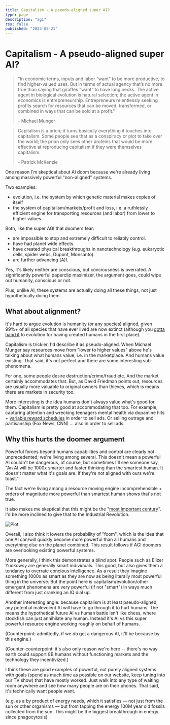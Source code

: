 ```yaml
---
title: Capitalism - A pseudo-aligned super AI?
type: page
description: "agi"
rss: false
published: "2023-02-21"
---
```


# Capitalism - A pseudo-aligned super AI?
> "In economic terms, inputs and labor “want” to be more productive, to find
> higher-valued uses. But in terms of actual agency that’s no more true than
> saying that giraffes “want” to have long necks. The active agent in
> biological evolution is natural selection; the active agent in economics is
> entrepreneurship. Entrepreneurs relentlessly seeking profits search for
> resources that can be moved, transformed, or combined in ways that can be
> sold at a profit."
>
> \- Michael Munger

> Capitalism is a prion; it turns basically everything it touches into
> capitalism. Some people see that as a conspiracy or plot to take over the
> world; the prion only sees other proteins that would be more effective at
> reproducing capitalism if they were themselves capitalism.
>
> \- Patrick McKenzie

One reason I'm skeptical about AI doom because we're already living among
massively powerful "non-aligned" systems. 

Two examples:
- evolution, i.e. the system by which genetic material makes copies of itself
- the system of capitalism/markets/profit and loss, i.e. a ruthlessly efficient
  engine for transporting resources (and labor) from lower to higher values.

Both, like the super AGI that doomers fear:
- are impossible to stop and extremely difficult to reliably control.
- have had planet wide effects.
- have created physical breakthroughs in nanotechnology (e.g. eukaryotic cells,
  spider webs, Dupont, Monsanto).
- are further advancing (A)I.

Yes, it's likely neither are conscious, but conciousness is overrated. A
significantly powerful paperclip maximizer, the argument goes, could wipe out
humanity, conscious or not.

Plus, unlike AI, these systems are actually doing all these things, not just
hypothetically doing them.

## What about alignment?
It's hard to argue evolution is humanity (or any species) aligned, given 99%+
of all species that have ever lived are now extinct (although you [gotta hand
it](https://twitter.com/dril/status/831805955402776576?lang=en) to evolution
for having created humans in the first place).

Capitalism is trickier, I'd describe it as pseudo-aligned. When Michael Munger
say resources move from "lower to higher values" above he's talking about what
humans value, i.e. in the marketplace. And humans value existing. That said,
it's not perfect and there are some interesting sub-phenomena.

For one, some people desire destruction/crime/fraud etc. And the market
certainly accommodates that. But, as David Friedman points out, resources are
usually more valuable to original owners than thieves, which is means there are
markets in security too.

More interesting is the idea humans don't always value what's good for them.
Capitalism is pretty good at accommodating that too. For example, capturing
attention and wrecking teenagers mental health via dopamine hits + [variable
reward schedules](https://www.benkuhn.net/skinner/) in order to sell ads. Or
selling outrage and partisanship (Fox News, CNN) ... also in order to sell ads.

## Why this hurts the doomer argument
Powerful forces beyond humans capabilities and control are clearly not
unprecedented; we're living among several. This doesn't mean a powerful AI
couldn't be dangerous, of course, but sometimes I'll see someone say, "An AI
will be 1000x smarter and faster thinking than the smartest human. It doesn't
matter what it's goals are. If they're not aligned with ours we're toast."

The fact we're living among a resource moving engine incomprehensible + orders
of magnitude more powerful than smartest human shows that's not true. 

It also makes me skeptical that this might be the "[most important
century](https://www.cold-takes.com/most-important-century/)". I'd be more
inclined to give that to the Industrial Revolution.

![Plot](/images/industrial_revolution.jpg)

Overall, I also think it lowers the probability of "foom", which is the idea
that one AI can/will quickly become more powerful than all humans and
everything else on the planet combined. This result follows if AGI doomers are
overlooking existing powerful systems.

More generally, I think this demonstrates a blind spot. People such as Elizer
Yudkowsy are generally smart individuals. This good, but also gives them a
tendancy to overrate concious intelligence. As a result they imagine something
1000x as smart as they are now as being literally most powerful thing in the
universe. But the point here is capitalism/evolution/other emergent phenomena
are very powerful (if not "smart") in ways much different from just cranking an
IQ dial up.

Another interesting angle: because capitalism is at least pseudo-aligned, any
potential malevolent AI will have to go through it to hurt humans. The means
the hypothetical future AI vs human battle isn't like chess, where stockfish
can just annihilate any human. Instead it's AI vs this super powerful resource
engine working roughly on behalf of humans.

(Counterpoint: admittedly, if we *do* get a dangerous AI, it'll be because by
this engine.)

(Counter-counterpoint: it's also only reason we're here -- there's no way earth
could support 8B humans without functioning markets and the technology they
incentivized.)

I think these are good examples of powerful, not purely aligned systems with
goals (spend as much time as possible on our website, keep tuning into our TV
show) that have mostly worked. Just walk into any type of waiting room anywhere
and see how many people are on their phones. That said, it's technically want
people want.

(e.g. as a by product of energy needs, which it satisfies — not just from the
sun or other organisms — but from tapping the energy 100M year old fossils
collected from the sun. This might be the biggest breakthrough in energy since
phagocytosis)
